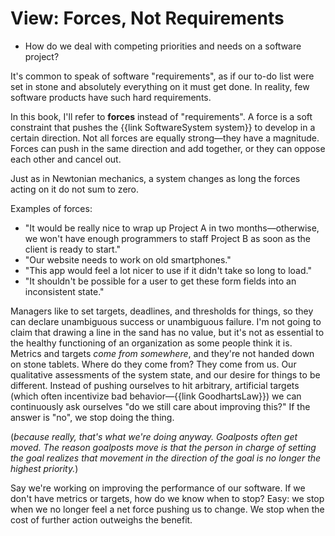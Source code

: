 # View: Forces, Not Requirements

<div class="summary-block">

- How do we deal with competing priorities and needs on a software project?

</div>

It's common to speak of software "requirements", as if our to-do list were set in
stone and absolutely everything on it must get done. In reality, few software
products have such hard requirements.

In this book, I'll refer to **forces** instead of "requirements". A force is a soft
constraint that pushes the {{link SoftwareSystem system}} to develop in a certain
direction. Not all forces are equally strong—they have a magnitude. Forces can push in the same direction and add together,
or they can oppose each other and cancel out.

Just as in Newtonian mechanics, a system changes as long the forces acting on it do not sum to zero.

Examples of forces:

- "It would be really nice to wrap up Project A in two months—otherwise, we won't have enough
  programmers to staff Project B as soon as the client is ready to start."
- "Our website needs to work on old smartphones."
- "This app would feel a lot nicer to use if it didn't take so long to load."
- "It shouldn't be possible for a user to get these form fields into an inconsistent state."

Managers like to set targets, deadlines, and thresholds for things, so they can declare unambiguous success or unambiguous failure. I'm not going to claim that drawing a line in the sand has no value,
but it's not as essential to the healthy functioning of an organization as some people think it is. Metrics and targets *come from somewhere*, and they're not handed down on stone tablets.
Where do they come from? They come from us. Our qualitative assessments of the system state, and our desire for things
to be different. Instead of pushing ourselves to hit arbitrary, artificial targets (which often incentivize bad behavior—{{link GoodhartsLaw}}) we can continuously ask ourselves "do we still care about improving this?" If the answer is "no", we stop doing the thing.

(_because really, that's what we're doing anyway. Goalposts often get moved. The reason goalposts move is that the person in charge of setting the goal realizes that movement in the direction of the goal is no longer the highest priority._)

Say we're working on improving the performance of our software. If we don't have metrics or targets, how do we know when to stop? Easy: we stop when we no longer feel a net force pushing us to change. We stop
when the cost of further action outweighs the benefit.
